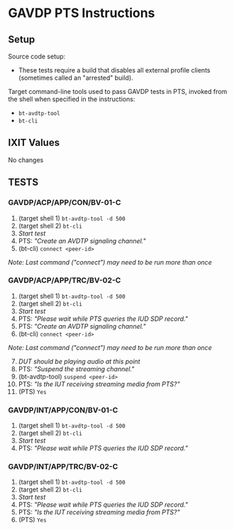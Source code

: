 # GAVDP PTS Instructions

## Setup
Source code setup:
* These tests require a build that disables all external profile clients (sometimes called an
"arrested" build).

Target command-line tools used to pass GAVDP tests in PTS, invoked from the shell when specified in
the instructions:
* `bt-avdtp-tool`
* `bt-cli`

## IXIT Values
No changes

## TESTS

### GAVDP/ACP/APP/CON/BV-01-C
1. (target shell 1) `bt-avdtp-tool -d 500`
2. (target shell 2) `bt-cli`
3. *Start test*
4. PTS: *"Create an AVDTP signaling channel."*
5. (bt-cli) `connect <peer-id>`

*Note: Last command ("connect") may need to be run more than once*

### GAVDP/ACP/APP/TRC/BV-02-C
1. (target shell 1) `bt-avdtp-tool -d 500`
2. (target shell 2) `bt-cli`
3. *Start test*
4. PTS: *"Please wait while PTS queries the IUD SDP record."*
5. PTS: *"Create an AVDTP signaling channel."*
6. (bt-cli) `connect <peer-id>`

*Note: Last command ("connect") may need to be run more than once*

7. *DUT should be playing audio at this point*
8. PTS: *"Suspend the streaming channel."*
9. (bt-avdtp-tool) `suspend <peer-id>`
10. PTS: *"Is the IUT receiving streaming media from PTS?"*
11. (PTS) `Yes`

### GAVDP/INT/APP/CON/BV-01-C
1. (target shell 1) `bt-avdtp-tool -d 500`
2. (target shell 2) `bt-cli`
3. *Start test*
4. PTS: *"Please wait while PTS queries the IUD SDP record."*

### GAVDP/INT/APP/TRC/BV-02-C
1. (target shell 1) `bt-avdtp-tool -d 500`
2. (target shell 2) `bt-cli`
3. *Start test*
4. PTS: *"Please wait while PTS queries the IUD SDP record."*
5. PTS: *"Is the IUT receiving streaming media from PTS?"*
6. (PTS) `Yes`
